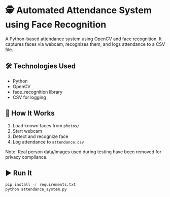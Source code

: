# 🕵️ Automated Attendance System using Face Recognition

A Python-based attendance system using OpenCV and face recognition. It captures faces via webcam, recognizes them, and logs attendance to a CSV file.

## 🛠 Technologies Used
- Python
- OpenCV
- face_recognition library
- CSV for logging

## 📁 How It Works
1. Load known faces from `photos/`
2. Start webcam
3. Detect and recognize face
4. Log attendance to `attendance.csv`

Note: Real person data/images used during testing have been removed for privacy compliance.

## ▶️ Run It

```bash
pip install -r requirements.txt
python attendance_system.py
